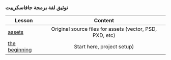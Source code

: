 
###  توثيق لفة برمجة جافاسكريبت

|  Lesson | Content |
| ------ |:-----:|
| [assets](./assets/README.md)|Original source files for assets (vector, PSD, PXD, etc)|
| [the beginning](./the-beginning/README.md)|Start here, project setup)|